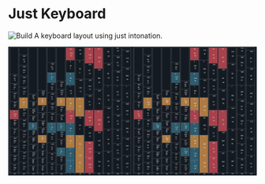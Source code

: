 # Just Keyboard 
![Build](https://github.com/qoolander/JustKeyboard/workflows/Build/badge.svg)
A keyboard layout using just intonation.

![Screenshot of App](Screenshot1.png)
